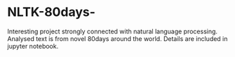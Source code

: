 # NLTK-80days-

Interesting project strongly connected with natural language processing. Analysed text
is from novel 80days around the world. Details are included in jupyter notebook.
